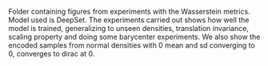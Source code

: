 Folder containing figures from experiments with the Wasserstein metrics. Model used is DeepSet. The experiments carried out shows how well the model is trained, generalizing to unseen densities, translation invariance, scaling property and doing some barycenter experiments. We also show the encoded samples from normal densities with 0 mean and sd converging to 0, converges to dirac at 0. 
